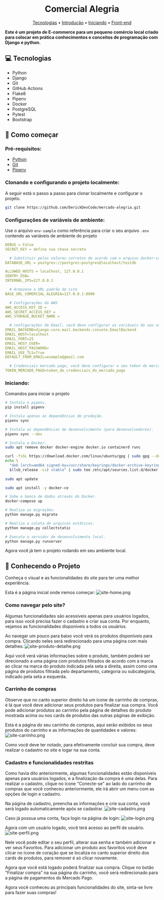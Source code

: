 <h1 align="center" style="font-weight: bold;">Comercial Alegria</h1>

<p align="center">
 <a href="#tech">Tecnologias</a> • 
 <a href="#introduction">Introdução</a> • 
 <a href="#starting">Iniciando</a> •
 <a href="#frontend">Front-end</a>
</p>

<p align="left">
    <b>Este é um projeto de E-commerce para um pequeno comércio local criado para colocar em prática conhecimentos e conceitos de programação com Django e python.</b>
</p>

<h2 id="tech">💻 Tecnologias</h2>

- Python
- Django
- Git
- GitHub Actions
- Flake8
- Pipenv
- Docker
- PostgreSQL
- Pytest
- Bootstrap

<h2 id="introduction">🚀 Como começar</h2>

<h3>Pré-requisitos:</h3>

- [Python](https://python.org.br/instalacao-linux/)
- [Git](https://git-scm.com/book/pt-br/v2/Come%C3%A7ando-Instalando-o-Git)
- [Pipenv](https://blog.rocketseat.com.br/domine-o-pipenv-otimizando-a-criacao-de-ambientes-virtuais-em-python/#:~:text=Instalar%20o%20Pipenv%20%C3%A9%20um,incluindo%20Windows%2C%20macOS%20e%20Linux.)

<h3>Clonando e configurando o projeto localmente:</h3>

A seguir está o passo a passo para clonar localmente e configurar o projeto.

```bash
git clone https://github.com/DerickDevCode/mercado-alegria.git
```

<h3>Configurações de variáveis de ambiente:</h2>

Use o arquivo `env-sample` como referência para criar o seu arquivo `.env` contendo as variáveis de ambiente do projeto

```yaml
DEBUG = False
SECRET_KEY = defina sua chave secreta

  # Substituir pelos valores corretos de acordo com o arquivo docker-compose.yml
DATABASE_URL = postgres://postgres:postgres@localhost/testdb

ALLOWED_HOSTS = localhost, 127.0.0.1
SENTRY_DSN=
INTERNAL_IPS=127.0.0.1

  # Armazena a URL padrão do site
BASE_URL_COMERCIAL_ALEGRIA=127.0.0.1:8000

  # Configurações do AWS
AWS_ACCESS_KEY_ID =
AWS_SECRET_ACCESS_KEY =
AWS_STORAGE_BUCKET_NAME =

  # configurações de Email, você deve configurar as variáveis do seu smtp de email aqui
EMAIL_BACKEND=django.core.mail.backends.console.EmailBackend
EMAIL_HOST=localhost
EMAIL_PORT=25
EMAIL_HOST_USER=
EMAIL_HOST_PASSWORD=
EMAIL_USE_TLS=True
DEFAULT_FROM_EMAIL=example@gmail.com

  # Credenciais mercado pago, você deve configurar o seu token do mercado pago aqui
TOKEN_MERCADO_PAGO=token_de_credenciais_do_mercado_pago
```

<h3 id="starting">Iniciando:</h3>

Comandos para iniciar o projeto

```bash
# Instala o pipenv.
pip install pipenv
```

```bash
# Instala apenas as dependências de produção.
pipenv sync

# Instala as dependências de desenvolvimento (para desenvolvedores).
pipenv sync --dev
```

```bash
# Instala o Docker.
sudo apt remove docker docker-engine docker.io containerd runc

curl -fsSL https://download.docker.com/linux/ubuntu/gpg | sudo gpg --dearmor -o /usr/share/keyrings/docker-archive-keyring.gpg
echo \
  "deb [arch=amd64 signed-by=/usr/share/keyrings/docker-archive-keyring.gpg] https://download.docker.com/linux/ubuntu \
  $(lsb_release -cs) stable" | sudo tee /etc/apt/sources.list.d/docker.list > /dev/null
  
sudo apt update

sudo apt install -y docker-ce
```

```bash
# Sobe o banco de dados através do Docker.
docker-compose up
```

```bash
# Realiza as migrações.
python manage.py migrate

# Realiza a coleta de arquivos estáticos.
python manage.py collectstatic
```

```bash
# Executa o servidor de desenvolvimento local.
python manage.py runserver
```

Agora você já tem o projeto rodando em seu ambiente local.

<h2 id="frontend">🎨 Conhecendo o Projeto</h2>

Conheça o visual e as funcionalidades do site para ter uma melhor experiência.

Esta é a página inicial onde iremos começar:
![site-home.png](mercado%2Fbase%2Fstatic%2Fimg%2Fsite-home.png)

<h3>Como navegar pelo site?</h3>

Algumas funcionalidades são acessíveis apenas para usuários logados, para isso você precisa fazer o cadastro e criar sua
conta. Por enquanto, vejamos as funcionalidades disponíveis a todos os usuários.

Ao navegar um pouco para baixo você verá os produtos disponíveis para compra. Clicando neles será redirecionado para uma
página com mais detalhes:
![site-produto-detalhe.png](mercado%2Fbase%2Fstatic%2Fimg%2Fsite-produto-detalhe.png)

Aqui você verá várias informações sobre o produto, também poderá ser direcionado a uma página com produtos filtrados de
acordo com a marca ao clicar na marca do produto indicada pela seta a direita, assim como uma página de produtos
filtrada pelo departamento, categoria ou subcategoria, indicado pela seta a esquerda.

<h3>Carrinho de compras</h3>

Observe que no canto superior direito há um ícone de carrinho de compras, é lá que você deve adicionar seus produtos
para finalizar sua compra. Você pode adicionar produtos ao carrinho pela página de detalhes do produto mostrada acima ou
nos cards de produtos das outras páginas de exibição.

Esta é a página do seu carrinho de compras, aqui serão exibidos os seus produtos do carrinho e as informações de
quantidades e valores:
![site-carrinho.png](mercado%2Fbase%2Fstatic%2Fimg%2Fsite-carrinho.png)

Como você deve ter notado, para efetivamente concluir sua compra, deve realizar o cadastro no site e logar na sua conta.

<h3>Cadastro e funcionalidades restritas</h3>

Como havia dito anteriormente, algumas funcionalidades estão disponíveis apenas para usuários logados, e a finalização
da compra é uma delas. Para realizar o cadastro, clique no ícone "Conecte-se" ao lado do carrinho de compras que você
conheceu anteriormente, ele irá abrir um menu com as opções de login e cadastro.

Na página de cadastro, preencha as informações e crie sua conta, você será logado automaticamente após se cadastrar.
![site-cadastro.png](mercado%2Fbase%2Fstatic%2Fimg%2Fsite-cadastro.png)

Caso já possua uma conta, faça login na página de login:
![site-login.png](mercado%2Fbase%2Fstatic%2Fimg%2Fsite-login.png)

Agora com um usuário logado, você terá acesso ao perfil de usuário.
![site-perfil.png](mercado%2Fbase%2Fstatic%2Fimg%2Fsite-perfil.png)

Nele você pode editar o seu perfil, alterar sua senha e também adicionar e ver seus Favoritos. Para adicionar um produto
aos favoritos você deve clicar no ícone de coração que se localiza no canto superior direito dos cards de produtos, para
remover é só clicar novamente.

Agora que você está logado poderá finalizar sua compra. Clique no botão "Finalizar compra" na sua página do carrinho,
você será redirecionado para a página de pagamentos do Mercado Pago.

Agora você conheceu as principais funcionalidades do site, sinta-se livre para fazer suas compras!
